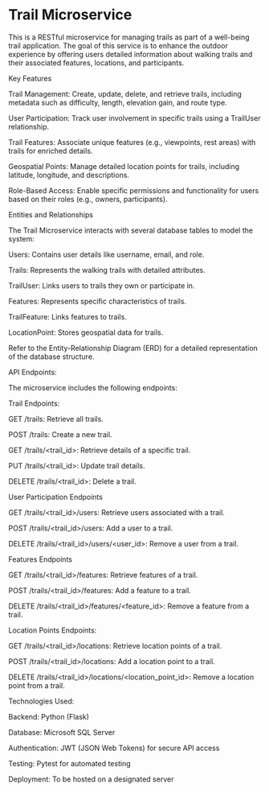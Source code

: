 # Trail Microservice


This is a RESTful microservice for managing trails as part of a well-being trail application. The goal of this service is to enhance the outdoor experience by offering users detailed information about walking trails and their associated features, locations, and participants.

Key Features

Trail Management: Create, update, delete, and retrieve trails, including metadata such as difficulty, length, elevation gain, and route type.

User Participation: Track user involvement in specific trails using a TrailUser relationship.

Trail Features: Associate unique features (e.g., viewpoints, rest areas) with trails for enriched details.

Geospatial Points: Manage detailed location points for trails, including latitude, longitude, and descriptions.

Role-Based Access: Enable specific permissions and functionality for users based on their roles (e.g., owners, participants).

Entities and Relationships



The Trail Microservice interacts with several database tables to model the system:

Users: Contains user details like username, email, and role.

Trails: Represents the walking trails with detailed attributes.

TrailUser: Links users to trails they own or participate in.

Features: Represents specific characteristics of trails.

TrailFeature: Links features to trails.

LocationPoint: Stores geospatial data for trails.

Refer to the Entity-Relationship Diagram (ERD) for a detailed representation of the database structure.



API Endpoints:

The microservice includes the following endpoints:



Trail Endpoints:

GET /trails: Retrieve all trails.

POST /trails: Create a new trail.

GET /trails/<trail_id>: Retrieve details of a specific trail.

PUT /trails/<trail_id>: Update trail details.

DELETE /trails/<trail_id>: Delete a trail.

User Participation Endpoints

GET /trails/<trail_id>/users: Retrieve users associated with a trail.

POST /trails/<trail_id>/users: Add a user to a trail.

DELETE /trails/<trail_id>/users/<user_id>: Remove a user from a trail.


Features Endpoints

GET /trails/<trail_id>/features: Retrieve features of a trail.

POST /trails/<trail_id>/features: Add a feature to a trail.

DELETE /trails/<trail_id>/features/<feature_id>: Remove a feature from a trail.


Location Points Endpoints:

GET /trails/<trail_id>/locations: Retrieve location points of a trail.

POST /trails/<trail_id>/locations: Add a location point to a trail.

DELETE /trails/<trail_id>/locations/<location_point_id>: Remove a location point from a trail.


Technologies Used:

Backend: Python (Flask)

Database: Microsoft SQL Server

Authentication: JWT (JSON Web Tokens) for secure API access

Testing: Pytest for automated testing

Deployment: To be hosted on a designated server
